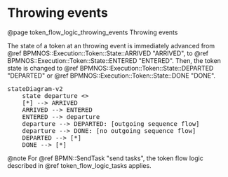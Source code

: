 # Throwing events
@page token_flow_logic_throwing_events Throwing events

The state of a token at an throwing event is immediately advanced from @ref BPMNOS::Execution::Token::State::ARRIVED "ARRIVED", to @ref BPMNOS::Execution::Token::State::ENTERED "ENTERED".
Then, the token state is changed to @ref BPMNOS::Execution::Token::State::DEPARTED "DEPARTED" or @ref BPMNOS::Execution::Token::State::DONE "DONE".

<pre class="mermaid">
stateDiagram-v2
    state departure <<choice>>
    [*] --> ARRIVED
    ARRIVED --> ENTERED
    ENTERED --> departure
    departure --> DEPARTED: [outgoing sequence flow]
    departure --> DONE: [no outgoing sequence flow]
    DEPARTED --> [*]
    DONE --> [*]
</pre>

@note For @ref BPMN::SendTask "send tasks", the token flow logic described in @ref token_flow_logic_tasks applies.


